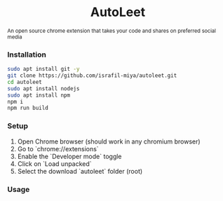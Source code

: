 <h1 style="text-align: center;">AutoLeet</h1>
<small style="display: flex; justify-content: center">An open source chrome extension that takes your code and shares on preferred social media</small>


### Installation
```bash
sudo apt install git -y
git clone https://github.com/israfil-miya/autoleet.git
cd autoleet
sudo apt install nodejs
sudo apt install npm
npm i
npm run build
```

### Setup
<ol>
    <li>Open Chrome browser (should work in any chromium browser)
    <li>Go to `chrome://extensions`</li>
    <li>Enable the `Developer mode` toggle</li>
    <li>Click on `Load unpacked`</li>
    <li>Select the download `autoleet` folder (root)</li>
</ol>

### Usage
